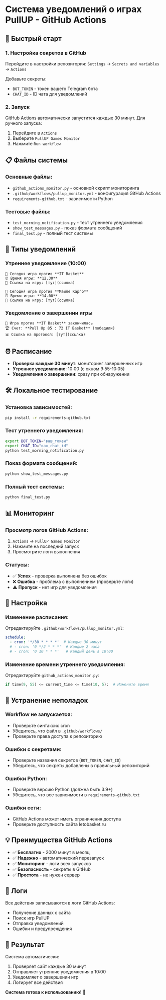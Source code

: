# Система уведомлений о играх PullUP - GitHub Actions

## 🚀 Быстрый старт

### 1. Настройка секретов в GitHub

Перейдите в настройки репозитория: `Settings` → `Secrets and variables` → `Actions`

Добавьте секреты:
- `BOT_TOKEN` - токен вашего Telegram бота
- `CHAT_ID` - ID чата для уведомлений

### 2. Запуск

GitHub Actions автоматически запустится каждые 30 минут. Для ручного запуска:
1. Перейдите в `Actions`
2. Выберите `PullUP Games Monitor`
3. Нажмите `Run workflow`

## 📋 Файлы системы

### Основные файлы:
- `github_actions_monitor.py` - основной скрипт мониторинга
- `.github/workflows/pullup_monitor.yml` - конфигурация GitHub Actions
- `requirements-github.txt` - зависимости Python

### Тестовые файлы:
- `test_morning_notification.py` - тест утреннего уведомления
- `show_test_messages.py` - показ формата сообщений
- `final_test.py` - полный тест системы

## 🔔 Типы уведомлений

### Утреннее уведомление (10:00)
```
🏀 Сегодня игра против **IT Basket**
⏰ Время игры: **12.30**
🔗 Ссылка на игру: [тут](ссылка)

🏀 Сегодня игра против **Маиле Карго**
⏰ Время игры: **14.00**
🔗 Ссылка на игру: [тут](ссылка)
```

### Уведомление о завершении игры
```
🏀 Игра против **IT Basket** закончилась
🏆 Счет: **Pull Up 85 : 72 IT Basket** (победили)
📊 Ссылка на протокол: [тут](ссылка)
```

## ⏰ Расписание

- **Проверка каждые 30 минут**: мониторинг завершенных игр
- **Утреннее уведомление**: 10:00 (с окном 9:55-10:05)
- **Уведомления о завершении**: сразу при обнаружении

## 🛠 Локальное тестирование

### Установка зависимостей:
```bash
pip install -r requirements-github.txt
```

### Тест утреннего уведомления:
```bash
export BOT_TOKEN="ваш_токен"
export CHAT_ID="ваш_chat_id"
python test_morning_notification.py
```

### Показ формата сообщений:
```bash
python show_test_messages.py
```

### Полный тест системы:
```bash
python final_test.py
```

## 📊 Мониторинг

### Просмотр логов GitHub Actions:
1. `Actions` → `PullUP Games Monitor`
2. Нажмите на последний запуск
3. Просмотрите логи выполнения

### Статусы:
- ✅ **Успех** - проверка выполнена без ошибок
- ❌ **Ошибка** - проблема с выполнением (проверьте логи)
- ⚠️ **Пропуск** - нет игр для уведомления

## 🔧 Настройка

### Изменение расписания:
Отредактируйте `.github/workflows/pullup_monitor.yml`:
```yaml
schedule:
  - cron: '*/30 * * * *'  # Каждые 30 минут
  # - cron: '0 */2 * * *'  # Каждые 2 часа
  # - cron: '0 10 * * *'   # Каждый день в 10:00
```

### Изменение времени утреннего уведомления:
Отредактируйте `github_actions_monitor.py`:
```python
if time(9, 55) <= current_time <= time(10, 5):  # Измените время
```

## 🚨 Устранение неполадок

### Workflow не запускается:
- Проверьте синтаксис cron
- Убедитесь, что файл в `.github/workflows/`
- Проверьте права доступа к репозиторию

### Ошибки с секретами:
- Проверьте названия секретов (`BOT_TOKEN`, `CHAT_ID`)
- Убедитесь, что секреты добавлены в правильный репозиторий

### Ошибки Python:
- Проверьте версию Python (должна быть 3.9+)
- Убедитесь, что все зависимости в `requirements-github.txt`

### Ошибки сети:
- GitHub Actions может иметь ограничения доступа
- Проверьте доступность сайта letobasket.ru

## 💡 Преимущества GitHub Actions

- ✅ **Бесплатно** - 2000 минут в месяц
- ✅ **Надежно** - автоматический перезапуск
- ✅ **Мониторинг** - логи всех запусков
- ✅ **Безопасность** - секреты в GitHub
- ✅ **Простота** - не нужен сервер

## 📝 Логи

Все действия записываются в логи GitHub Actions:
- Получение данных с сайта
- Поиск игр PullUP
- Отправка уведомлений
- Ошибки и предупреждения

## 🎯 Результат

Система автоматически:
1. Проверяет сайт каждые 30 минут
2. Отправляет утренние уведомления в 10:00
3. Уведомляет о завершении игр
4. Логирует все действия

**Система готова к использованию!** 🏀
